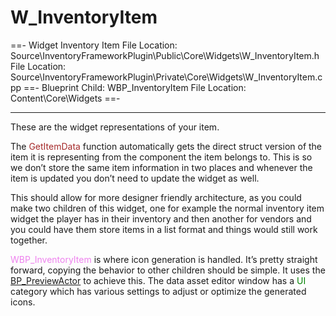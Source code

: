 # W_InventoryItem
==- Widget Inventory Item
File Location: Source\InventoryFrameworkPlugin\Public\Core\Widgets\W_InventoryItem.h
File Location: Source\InventoryFrameworkPlugin\Private\Core\Widgets\W_InventoryItem.cpp
==- Blueprint Child: WBP_InventoryItem
File Location: Content\Core\Widgets
==-

---

These are the widget representations of your item.

The <span style="color:brown">GetItemData</span> function automatically gets the direct struct version of the item it is representing from the component the item belongs to. This is so we don’t store the same item information in two places and whenever the item is updated you don’t need to update the widget as well.

This should allow for more designer friendly architecture, as you could make two children of this widget, one for example the normal inventory item widget the player has in their inventory and then another for vendors and you could have them store items in a list format and things would still work together.

<span style="color:violet">WBP_InventoryItem</span> is where icon generation is handled. It’s pretty straight forward, copying the behavior to other children should be simple. It uses the [BP_PreviewActor](https://inventoryframework.github.io/classes-and-settings/bp_previewactor/) to achieve this.
The data asset editor window has a <span style="color:green">UI</span> category which has various settings to adjust or optimize the generated icons.